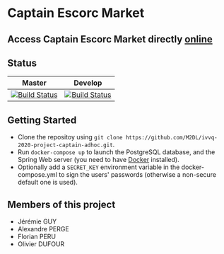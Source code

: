 # Captain Escorc Market

## Access Captain Escorc Market directly [online](http://captain-adhoc.herokuapp.com)
  
## Status
| Master                      | Develop                      |
|:---------------------------:|:----------------------------:|
|[![Build Status](https://travis-ci.com/M2DL/ivvq-2020-project-captain-adhoc.svg?token=5jA86Y9Hm1o4UiSGrtN7&branch=master)](https://travis-ci.com/github/M2DL/ivvq-2020-project-captain-adhoc) |[![Build Status](https://travis-ci.com/M2DL/ivvq-2020-project-captain-adhoc.svg?token=5jA86Y9Hm1o4UiSGrtN7&branch=develop)](https://travis-ci.com/github/M2DL/ivvq-2020-project-captain-adhoc)  
  
  
## Getting Started

* Clone the repositoy using `git clone https://github.com/M2DL/ivvq-2020-project-captain-adhoc.git`.
* Run `docker-compose up` to launch the PostgreSQL database, and the Spring Web server (you need to have [Docker](https://www.docker.com/products/docker-desktop) installed).
* Optionally add a `SECRET_KEY` environment variable in the docker-compose.yml to sign the users' passwords (otherwise a non-secure default one is used).


## Members of this project 
* Jérémie GUY
* Alexandre PERGE
* Florian PERU
* Olivier DUFOUR